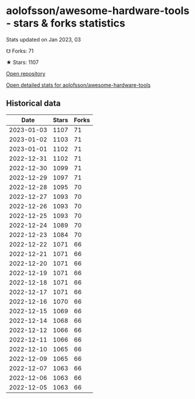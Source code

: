 # aolofsson/awesome-hardware-tools - stars & forks statistics

Stats updated on Jan 2023, 03

☋ Forks: 71

★ Stars: 1107

[Open repository](https://github.com/aolofsson/awesome-hardware-tools)

[Open detailed stats for aolofsson/awesome-hardware-tools](https://reviewgithub.com/rep/aolofsson/awesome-hardware-tools)

## Historical data
| Date | Stars | Forks |
|------|-------|-------|
| 2023-01-03 | 1107 | 71 | 
| 2023-01-02 | 1103 | 71 | 
| 2023-01-01 | 1102 | 71 | 
| 2022-12-31 | 1102 | 71 | 
| 2022-12-30 | 1099 | 71 | 
| 2022-12-29 | 1097 | 71 | 
| 2022-12-28 | 1095 | 70 | 
| 2022-12-27 | 1093 | 70 | 
| 2022-12-26 | 1093 | 70 | 
| 2022-12-25 | 1093 | 70 | 
| 2022-12-24 | 1089 | 70 | 
| 2022-12-23 | 1084 | 70 | 
| 2022-12-22 | 1071 | 66 | 
| 2022-12-21 | 1071 | 66 | 
| 2022-12-20 | 1071 | 66 | 
| 2022-12-19 | 1071 | 66 | 
| 2022-12-18 | 1071 | 66 | 
| 2022-12-17 | 1071 | 66 | 
| 2022-12-16 | 1070 | 66 | 
| 2022-12-15 | 1069 | 66 | 
| 2022-12-14 | 1068 | 66 | 
| 2022-12-12 | 1066 | 66 | 
| 2022-12-11 | 1066 | 66 | 
| 2022-12-10 | 1065 | 66 | 
| 2022-12-09 | 1065 | 66 | 
| 2022-12-07 | 1063 | 66 | 
| 2022-12-06 | 1063 | 66 | 
| 2022-12-05 | 1063 | 66 | 

